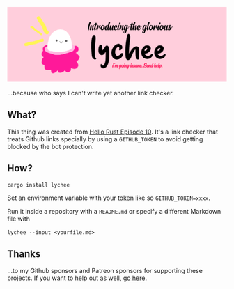 ![lychee](assets/banner.png)

...because who says I can't write yet another link checker.

## What?

This thing was created from [Hello Rust Episode
10](https://hello-rust.show/10/). It's a link checker that treats Github links
specially by using a `GITHUB_TOKEN` to avoid getting blocked by the bot
protection.

## How?

```
cargo install lychee
```

Set an environment variable with your token like so `GITHUB_TOKEN=xxxx`.

Run it inside a repository with a `README.md` or specify a different Markdown
file with

```
lychee --input <yourfile.md>
```

## Thanks

...to my Github sponsors and Patreon sponsors for supporting these projects. If
you want to help out as well, [go here](https://github.com/sponsors/mre/).
